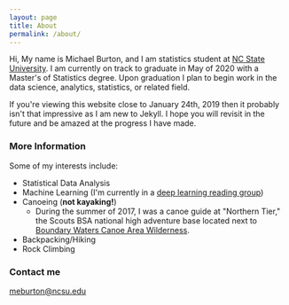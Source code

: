 ```yaml
---
layout: page
title: About
permalink: /about/
---
```


Hi, 
My name is Michael Burton, and I am statistics student at [NC State University](https://statistics.sciences.ncsu.edu/). I am currently on track to graduate in May of 2020 with a Master's of Statistics degree. Upon graduation I plan to begin work in the data science, analytics, statistics, or related field. 

If you're viewing this website close to January 24th, 2019 then it probably isn't that impressive as I am new to Jekyll. I hope you will revisit in the future and be amazed at the progress I have made.



### More Information

Some of my interests include:
+ Statistical Data Analysis
+ Machine Learning (I'm currently in a [deep learning reading group](https://github.com/AlvinSheng/SLG-Deep-Learning))
+ Canoeing (**not kayaking!**)
  - During the summer of 2017, I was a canoe guide at "Northern Tier," the Scouts BSA national high adventure base located next to [Boundary Waters Canoe Area Wilderness](https://www.fs.usda.gov/detail/superior/specialplaces/?cid=fseprd555184).
+ Backpacking/Hiking
+ Rock Climbing


### Contact me

[meburton@ncsu.edu](mailto:meburton@ncsu.edu)